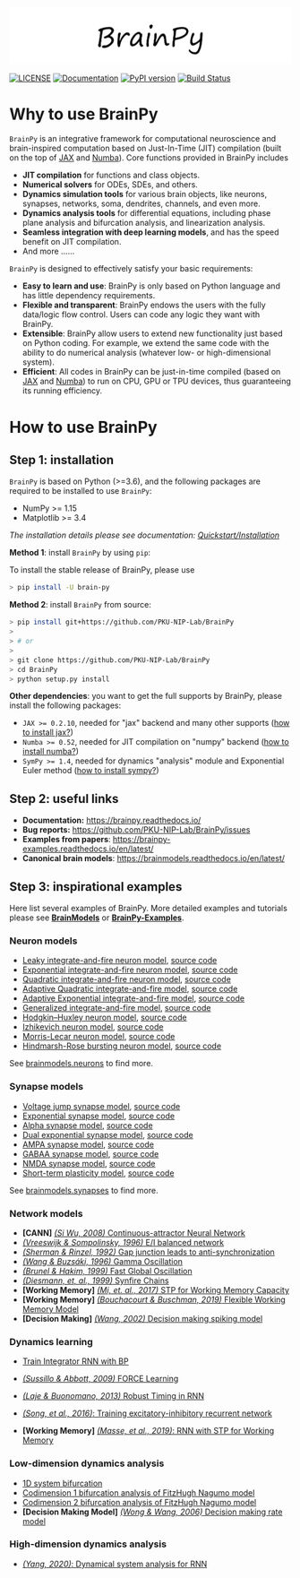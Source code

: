 
![Logo](docs/_static/logo.png)

[![LICENSE](https://anaconda.org/brainpy/brainpy/badges/license.svg)](https://github.com/PKU-NIP-Lab/BrainPy)    [![Documentation](https://readthedocs.org/projects/brainpy/badge/?version=latest)](https://brainpy.readthedocs.io/en/latest/?badge=latest)   [![PyPI version](https://badge.fury.io/py/brain-py.svg)](https://badge.fury.io/py/brain-py)   [![Build Status](https://travis-ci.com/PKU-NIP-Lab/BrainPy.svg?branch=master)](https://travis-ci.com/PKU-NIP-Lab/BrainPy)



# Why to use BrainPy

``BrainPy`` is an integrative framework for computational neuroscience and brain-inspired computation based on Just-In-Time (JIT) compilation (built on the top of [JAX](https://github.com/google/jax) and [Numba](https://github.com/numba/)). Core functions provided in BrainPy includes

- **JIT compilation** for functions and class objects. 
- **Numerical solvers** for ODEs, SDEs, and others. 
- **Dynamics simulation tools** for various brain objects, like neurons, synapses, networks, soma, dendrites, channels, and even more. 
- **Dynamics analysis tools** for differential equations, including phase plane analysis and bifurcation analysis, and linearization analysis.
- **Seamless integration with deep learning models**, and has the speed benefit on JIT compilation.
- And more ......

`BrainPy` is designed to effectively satisfy your basic requirements: 

- **Easy to learn and use**: BrainPy is only based on Python language and has little dependency requirements. 
- **Flexible and transparent**: BrainPy endows the users with the fully data/logic flow control. Users can code any logic they want with BrainPy. 
- **Extensible**: BrainPy allow users to extend new functionality just based on Python coding. For example, we extend the same code with the ability to do numerical analysis (whatever low- or high-dimensional system). 
- **Efficient**: All codes in BrainPy can be just-in-time compiled (based on [JAX](https://github.com/google/jax) and [Numba](https://github.com/numba/)) to run on CPU, GPU or TPU devices, thus guaranteeing its running efficiency. 



# How to use BrainPy

## Step 1: installation

``BrainPy`` is based on Python (>=3.6), and the following packages are required to be installed to use ``BrainPy``:

- NumPy >= 1.15
- Matplotlib >= 3.4

*The installation details please see documentation: [Quickstart/Installation](https://brainpy.readthedocs.io/en/latest/quickstart/installation.html)*



**Method 1**: install ``BrainPy`` by using ``pip``:

To install the stable release of BrainPy, please use

```bash
> pip install -U brain-py
```

**Method 2**: install ``BrainPy`` from source:

```bash
> pip install git+https://github.com/PKU-NIP-Lab/BrainPy
>
> # or
>
> git clone https://github.com/PKU-NIP-Lab/BrainPy
> cd BrainPy
> python setup.py install
```



**Other dependencies**: you want to get the full supports by BrainPy, please install the following packages:

- `JAX >= 0.2.10`,  needed for "jax" backend and many other supports ([how to install jax?](https://brainpy.readthedocs.io/en/latest/quickstart/installation.html#jax))
- `Numba >= 0.52`,  needed for JIT compilation on "numpy" backend ([how to install numba?](https://brainpy.readthedocs.io/en/latest/quickstart/installation.html#numba))
- `SymPy >= 1.4`, needed for dynamics "analysis" module and Exponential Euler method ([how to install sympy?](https://brainpy.readthedocs.io/en/latest/quickstart/installation.html#sympy))



## Step 2: useful links

- **Documentation:** https://brainpy.readthedocs.io/
- **Bug reports:** https://github.com/PKU-NIP-Lab/BrainPy/issues
- **Examples from papers**: https://brainpy-examples.readthedocs.io/en/latest/
- **Canonical brain models**: https://brainmodels.readthedocs.io/en/latest/



## Step 3: inspirational examples

Here list several examples of BrainPy. More detailed examples and tutorials please see [**BrainModels**](https://brainmodels.readthedocs.io) or [**BrainPy-Examples**](https://brainpy-examples.readthedocs.io/en/latest/). 



### Neuron models

- [Leaky integrate-and-fire neuron model](https://brainmodels.readthedocs.io/en/latest/apis/generated/brainmodels.neurons.LIF.html), [source code](https://github.com/PKU-NIP-Lab/BrainModels/blob/main/brainmodels/neurons/LIF.py)
- [Exponential integrate-and-fire neuron model](https://brainmodels.readthedocs.io/en/latest/apis/generated/brainmodels.neurons.ExpIF.html), [source code](https://github.com/PKU-NIP-Lab/BrainModels/blob/main/brainmodels/neurons/ExpIF.py)
- [Quadratic integrate-and-fire neuron model](https://brainmodels.readthedocs.io/en/latest/apis/generated/brainmodels.neurons.QuaIF.html), [source code](https://github.com/PKU-NIP-Lab/BrainModels/blob/main/brainmodels/neurons/QuaIF.py)
- [Adaptive Quadratic integrate-and-fire model](https://brainmodels.readthedocs.io/en/latest/apis/generated/brainmodels.neurons.AdQuaIF.html), [source code](https://github.com/PKU-NIP-Lab/BrainModels/blob/main/brainmodels/neurons/AdQuaIF.py)
- [Adaptive Exponential integrate-and-fire model](https://brainmodels.readthedocs.io/en/latest/apis/generated/brainmodels.neurons.AdExIF.html), [source code](https://github.com/PKU-NIP-Lab/BrainModels/blob/main/brainmodels/neurons/AdExIF.py)
- [Generalized integrate-and-fire model](https://brainmodels.readthedocs.io/en/latest/apis/generated/brainmodels.neurons.GIF.html), [source code](https://github.com/PKU-NIP-Lab/BrainModels/blob/main/brainmodels/neurons/GIF.py)
- [Hodgkin–Huxley neuron model](https://brainmodels.readthedocs.io/en/latest/apis/generated/brainmodels.neurons.HH.html), [source code](https://github.com/PKU-NIP-Lab/BrainModels/blob/main/brainmodels/neurons/HH.py)
- [Izhikevich neuron model](https://brainmodels.readthedocs.io/en/latest/apis/generated/brainmodels.neurons.Izhikevich.html), [source code](https://github.com/PKU-NIP-Lab/BrainModels/blob/main/brainmodels/neurons/Izhikevich.py)
- [Morris-Lecar neuron model](https://brainmodels.readthedocs.io/en/latest/apis/generated/brainmodels.neurons.MorrisLecar.html), [source code](https://github.com/PKU-NIP-Lab/BrainModels/blob/main/brainmodels/neurons/MorrisLecar.py)
- [Hindmarsh-Rose bursting neuron model](https://brainmodels.readthedocs.io/en/latest/apis/generated/brainmodels.neurons.HindmarshRose.html), [source code](https://github.com/PKU-NIP-Lab/BrainModels/blob/main/brainmodels/neurons/HindmarshRose.py)

See [brainmodels.neurons](https://brainmodels.readthedocs.io/en/latest/apis/neurons.html) to find more.



### Synapse models

- [Voltage jump synapse model](https://brainmodels.readthedocs.io/en/latest/apis/generated/brainmodels.synapses.VoltageJump.html), [source code](https://github.com/PKU-NIP-Lab/BrainModels/blob/main/brainmodels/synapses/voltage_jump.py)
- [Exponential synapse model](https://brainmodels.readthedocs.io/en/latest/apis/generated/brainmodels.synapses.ExpCUBA.html), [source code](https://github.com/PKU-NIP-Lab/BrainModels/blob/main/brainmodels/synapses/exponential.py)
- [Alpha synapse model](https://brainmodels.readthedocs.io/en/latest/apis/generated/brainmodels.synapses.AlphaCUBA.html), [source code](https://github.com/PKU-NIP-Lab/BrainModels/blob/main/brainmodels/synapses/alpha.py)
- [Dual exponential synapse model](https://brainmodels.readthedocs.io/en/latest/apis/generated/brainmodels.synapses.DualExpCUBA.html), [source code](https://github.com/PKU-NIP-Lab/BrainModels/blob/main/brainmodels/synapses/dual_exp.py)
- [AMPA synapse model](https://brainmodels.readthedocs.io/en/latest/apis/generated/brainmodels.synapses.AMPA.html), [source code](https://github.com/PKU-NIP-Lab/BrainModels/blob/main/brainmodels/synapses/AMPA.py)
- [GABAA synapse model](https://brainmodels.readthedocs.io/en/latest/apis/generated/brainmodels.synapses.GABAa.html), [source code](https://github.com/PKU-NIP-Lab/BrainModels/blob/main/brainmodels/synapses/GABAa.py)
- [NMDA synapse model](https://brainmodels.readthedocs.io/en/latest/apis/generated/brainmodels.synapses.NMDA.html), [source code](https://github.com/PKU-NIP-Lab/BrainModels/blob/main/brainmodels/synapses/NMDA.py)
- [Short-term plasticity model](https://brainmodels.readthedocs.io/en/latest/apis/generated/brainmodels.synapses.STP.html), [source code](https://github.com/PKU-NIP-Lab/BrainModels/blob/main/brainmodels/synapses/STP.py)

See [brainmodels.synapses](https://brainmodels.readthedocs.io/en/latest/apis/synapses.html) to find more.



### Network models

- **[CANN]** [*(Si Wu, 2008)* Continuous-attractor Neural Network](https://brainpy-examples.readthedocs.io/en/latest/cann/Wu_2008_CANN.html)
- [*(Vreeswijk & Sompolinsky, 1996)* E/I balanced network](https://brainpy-examples.readthedocs.io/en/latest/ei_nets/Vreeswijk_1996_EI_net.html)
- [*(Sherman & Rinzel, 1992)* Gap junction leads to anti-synchronization](https://brainpy-examples.readthedocs.io/en/latest/gj_nets/Sherman_1992_gj_antisynchrony.html)
- [*(Wang & Buzsáki, 1996)* Gamma Oscillation](https://brainpy-examples.readthedocs.io/en/latest/oscillation_synchronization/Wang_1996_gamma_oscillation.html)
- [*(Brunel & Hakim, 1999)* Fast Global Oscillation](https://brainpy-examples.readthedocs.io/en/latest/oscillation_synchronization/Brunel_Hakim_1999_fast_oscillation.html)
- [*(Diesmann, et, al., 1999)* Synfire Chains](https://brainpy-examples.readthedocs.io/en/latest/oscillation_synchronization/Diesmann_1999_synfire_chains.html)
- **[Working Memory]** [*(Mi, et. al., 2017)* STP for Working Memory Capacity](https://brainpy-examples.readthedocs.io/en/latest/working_memory/Mi_2017_working_memory_capacity.html)
- **[Working Memory]** [*(Bouchacourt & Buschman, 2019)* Flexible Working Memory Model](https://brainpy-examples.readthedocs.io/en/latest/working_memory/Bouchacourt_2019_Flexible_working_memory.html)
- **[Decision Making]** [*(Wang, 2002)* Decision making spiking model](https://brainpy-examples.readthedocs.io/en/latest/decision_making/Wang_2002_decision_making_spiking.html)



### Dynamics learning

- [Train Integrator RNN with BP](https://brainpy-examples.readthedocs.io/en/latest/recurrent_networks/integrator_rnn.html)

- [*(Sussillo & Abbott, 2009)* FORCE Learning](https://brainpy-examples.readthedocs.io/en/latest/recurrent_networks/Sussillo_Abbott_2009_FORCE_Learning.html)

- [*(Laje & Buonomano, 2013)* Robust Timing in RNN](https://brainpy-examples.readthedocs.io/en/latest/recurrent_networks/Laje_Buonomano_2013_robust_timing_rnn.html)
- [*(Song, et al., 2016)*: Training excitatory-inhibitory recurrent network](https://brainpy-examples.readthedocs.io/en/latest/recurrent_networks/Song_2016_EI_RNN.html)
- **[Working Memory]** [*(Masse, et al., 2019)*: RNN with STP for Working Memory](https://brainpy-examples.readthedocs.io/en/latest/recurrent_networks/Masse_2019_STP_RNN.html)




### Low-dimension dynamics analysis

- [1D system bifurcation](https://brainmodels.readthedocs.io/en/latest/low_dim_analysis/1D_system_bifurcation.html)
- [Codimension 1 bifurcation analysis of FitzHugh Nagumo model](https://brainpy-examples.readthedocs.io/en/latest/low_dim_analysis/FitzHugh_Nagumo_analysis.html)
- [Codimension 2 bifurcation analysis of FitzHugh Nagumo model](https://brainpy-examples.readthedocs.io/en/latest/low_dim_analysis/FitzHugh_Nagumo_analysis.html#Codimension-2-bifurcation-analysis)
- **[Decision Making Model]** [*(Wong & Wang, 2006)* Decision making rate model](https://brainpy-examples.readthedocs.io/en/latest/decision_making/Wang_2006_decision_making_rate.html)



### High-dimension dynamics analysis

- [*(Yang, 2020)*: Dynamical system analysis for RNN](https://brainpy-examples.readthedocs.io/en/latest/recurrent_networks/Yang_2020_RNN_Analysis.html)

